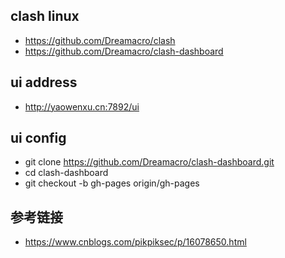 ## clash linux
- https://github.com/Dreamacro/clash
- https://github.com/Dreamacro/clash-dashboard

## ui address
- http://yaowenxu.cn:7892/ui

## ui config
- git clone https://github.com/Dreamacro/clash-dashboard.git
- cd clash-dashboard
- git checkout -b gh-pages origin/gh-pages

## 参考链接
- https://www.cnblogs.com/pikpiksec/p/16078650.html